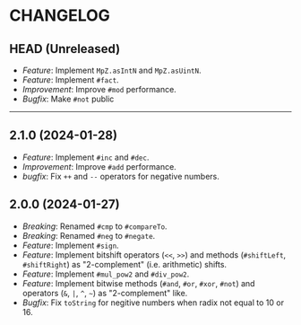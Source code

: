 CHANGELOG
=========

## HEAD (Unreleased)
* *Feature*: Implement `MpZ.asIntN` and `MpZ.asUintN`.
* *Feature*: Implement `#fact`.
* *Improvement*: Improve `#mod` performance.
* *Bugfix*: Make `#not` public

---

## 2.1.0 (2024-01-28)
* *Feature*: Implement `#inc` and `#dec`.
* *Improvement*: Improve `#add` performance.
* *bugfix*: Fix `++` and `--` operators for negative numbers.

## 2.0.0 (2024-01-27)
* *Breaking*: Renamed `#cmp` to `#compareTo`.
* *Breaking*: Renamed `#neg` to `#negate`.
* *Feature*: Implement `#sign`.
* *Feature*: Implement bitshift operators (`<<`, `>>`) and methods (`#shiftLeft`, `#shiftRight`) as "2-complement" (i.e. arithmetic) shifts.
* *Feature*: Implement `#mul_pow2` and `#div_pow2`.
* *Feature*: Implement bitwise methods (`#and`, `#or`, `#xor`, `#not`) and operators (`&`, `|`, `^`, `~`) as "2-complement" like.
* *Bugfix*: Fix `toString` for negitive numbers when radix not equal to 10 or 16.

